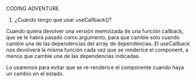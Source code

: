 CODING ADVENTURE

1. ¿Cuándo tengo que usar useCallback()?

Cuando quiera devolver una versión memoizada de una función callback, que se le habrá pasado como argumento, para que cambie solo cuando cambie una de las dependencias del array de dependencias. El useCallback nos devolverá la misma función cada vez que se renderice el component, a menos que cambie una de las dependencias indicadas.

Lo usaremos para evitar que se re-renderice el componente cuando haya un cambio en el estado.
